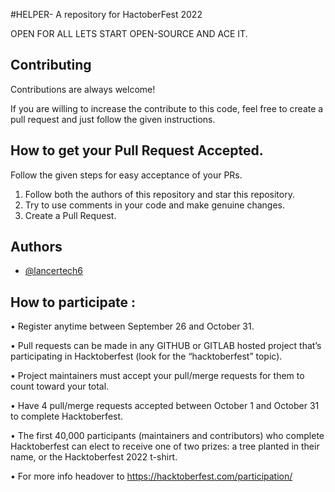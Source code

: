 
#HELPER- A repository for HactoberFest 2022

OPEN FOR ALL LETS START OPEN-SOURCE AND ACE IT.


## Contributing

Contributions are always welcome!

If you are willing to increase the contribute to this code, feel free to create a pull request and just follow the given instructions.


## How to get your Pull Request Accepted.

Follow the given steps for easy acceptance of your PRs.
1. Follow both the authors of this repository and star this repository.
2. Try to use comments in your code and make genuine changes.
3. Create a Pull Request.
## Authors

-  [@lancertech6](https://github.com/lancertech6)


## How to participate :


• Register anytime between September 26 and October 31.

• Pull requests can be made in any GITHUB or GITLAB hosted project that’s participating in Hacktoberfest (look for the “hacktoberfest” topic).

• Project maintainers must accept your pull/merge requests for them to count toward your total.

• Have 4 pull/merge requests accepted between October 1 and October 31 to complete Hacktoberfest.

• The first 40,000 participants (maintainers and contributors) who complete Hacktoberfest can elect to receive one of two prizes: a tree planted in their name, or the Hacktoberfest 2022 t-shirt.

• For more info headover to https://hacktoberfest.com/participation/
